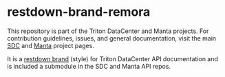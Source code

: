 <!--
    This Source Code Form is subject to the terms of the Mozilla Public
    License, v. 2.0. If a copy of the MPL was not distributed with this
    file, You can obtain one at http://mozilla.org/MPL/2.0/.
-->

<!--
    Copyright (c) 2014, Joyent, Inc.
    Copyright 2023 MNX Cloud, Inc.
-->

# restdown-brand-remora

This repository is part of the Triton DataCenter
and Manta projects.
For contribution guidelines, issues, and general documentation, visit the main
[SDC](http://github.com/TritonDataCenter/triton) and
[Manta](http://github.com/TritonDataCenter/manta) project pages.

It is a [restdown brand](https://github.com/trentm/restdown#brands)
(style) for Triton DataCenter API documentation
and is included a submodule in the SDC and Manta API repos.
